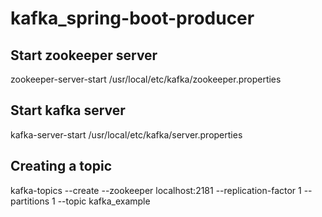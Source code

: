 # kafka_spring-boot-producer

<h2>Start zookeeper server</h2>
zookeeper-server-start /usr/local/etc/kafka/zookeeper.properties

</br>

<h2>Start kafka server</h2>
kafka-server-start /usr/local/etc/kafka/server.properties
<h2>Creating a topic</h2>
 kafka-topics --create --zookeeper localhost:2181 --replication-factor 1 --partitions 1 --topic kafka_example
